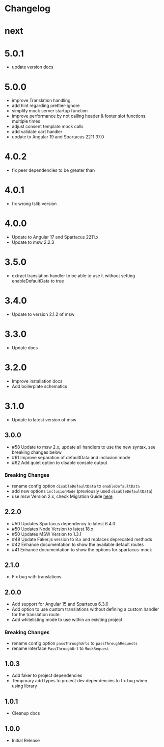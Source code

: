 # Changelog

# next

# 5.0.1

- update version docs

# 5.0.0

- improve Translation handling
- add hint regarding prettier-ignore
- simplify mock server startup function
- improve performance by not calling header & footer slot functions multiple times
- adjust consent template mock calls
- add validate cart handler
- update to Angular 19 and Spartacus 2211.37.0

# 4.0.2

- fix peer dependencies to be greater than

# 4.0.1

- fix wrong tslib version

# 4.0.0

- Update to Angular 17 and Spartacus 2211.x
- Update to msw 2.2.3

# 3.5.0

- extract translation handler to be able to use it without setting enableDefaultData to true

# 3.4.0

- Update to version 2.1.2 of msw

# 3.3.0

- Update docs

# 3.2.0

- Improve installation docs
- Add boilerplate schematics

# 3.1.0

- Update to latest version of msw

## 3.0.0

- #58 Update to msw 2.x, update all handlers to use the new syntax, see breaking changes below
- #61 Improve separation of defaultData and inclusion mode
- #62 Add quiet option to disable console output

### Breaking Changes

- rename config option `disableDefaultData` to `enableDefaultData`
- add new options `inclusionMode` (previously used `disableDefaultData`)
- use msw Version 2.x, check Migration Guide [here](https://mswjs.io/docs/migrations/1.x-to-2.x)

## 2.2.0

- #50 Updates Spartacus dependency to latest 6.4.0
- #50 Updates Node Version to latest 18.x
- #50 Updates MSW Version to 1.3.1
- #48 Update Faker.js version to 8.x and replaces deprecated methods
- #42 Enhance documentation to show the available default routes
- #41 Enhance documentation to show the options for spartacus-mock

## 2.1.0

- Fix bug with translations

## 2.0.0

- Add support for Angular 15 and Spartacus 6.3.0
- Add option to use custom translations without defining a custom handler for the translation route
- Add whitelisting mode to use within an existing project

### Breaking Changes

- rename config option `passThroughUrls` to `passThroughRequests`
- rename interface `PassThroughUrl` to `MockRequest`

## 1.0.3

- Add faker to project dependencies
- Temporary add types to project dev dependencies to fix bug when using library

## 1.0.1

- Cleanup docs

## 1.0.0

- Initial Release

